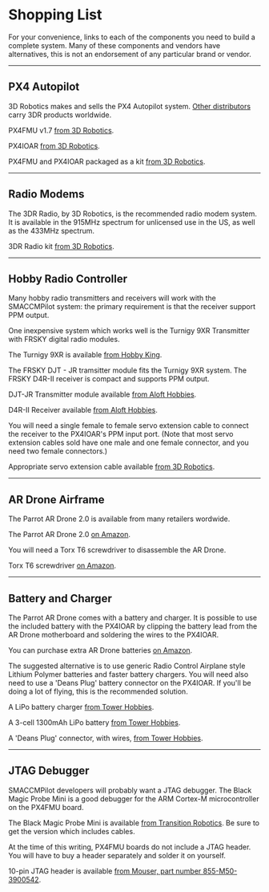 # Shopping List

For your convenience, links to each of the components you need to build a
complete system. Many of these components and vendors have alternatives, this
is not an endorsement of any particular brand or vendor.

-------------------------------------------------------------------------------

## PX4 Autopilot

3D Robotics makes and sells the PX4 Autopilot system. [Other
distributors][3drdisty] carry 3DR products worldwide.

PX4FMU v1.7 [from 3D Robotics][px4fmu_store].

PX4IOAR [from 3D Robotics][px4ioar_store].

PX4FMU and PX4IOAR packaged as a kit [from 3D Robotics][px4kit_store].

[3drdisty]: http://diydrones.com/profiles/blogs/list-of-all-diy-drones

[px4fmu_store]: http://store.3drobotics.com/products/px4fmu-1
[px4ioar_store]: http://store.3drobotics.com/products/px4ioar-1-2
[px4kit_store]: http://store.3drobotics.com/products/px4-fmu-flight-management-unit-plus-ioar-ar-dot-drone-adapter-board-kit

-------------------------------------------------------------------------------

## Radio Modems

The 3DR Radio, by 3D Robotics, is the recommended radio modem system. It
is available in the 915MHz spectrum for unlicensed use in the US, as well
as the 433MHz spectrum.

3DR Radio kit [from 3D Robotics][3drradio_store].

[3drradio_store]: http://store.3drobotics.com/products/3dr-radio-telemetry-kit-915-mhz 

-------------------------------------------------------------------------------

## Hobby Radio Controller

Many hobby radio transmitters and receivers will work with the SMACCMPilot
system: the primary requirement is that the receiver support PPM output.

One inexpensive system which works well is the Turnigy 9XR Transmitter with
FRSKY digital radio modules.

The Turnigy 9XR is available [from Hobby King][t9xr_store].

The FRSKY DJT - JR tramsitter module fits the Turnigy 9XR system.
The FRSKY D4R-II receiver is compact and supports PPM output.

DJT-JR Transmitter module available [from Aloft Hobbies][djt_store].

D4R-II Receiver available [from Aloft Hobbies][d4rii_store].

You will need a single female to female servo extension cable to connect the
receiver to the PX4IOAR's PPM input port. (Note that most servo extension
cables sold have one male and one female connector, and you need two female
connectors.)

Appropriate servo extension cable available [from 3D Robotics][servoext_store].

[t9xr_store]: http://hobbyking.com/hobbyking/store/__31544__Turnigy_9XR_Transmitter_Mode_2_No_Module_.html
[djt_store]: http://www.alofthobbies.com/jr-transmiter-telemetry-module.html
[d4rii_store]: http://www.alofthobbies.com/frsky-d4r-ii.html
[servoext_store]: http://store.3drobotics.com/products/servo-extension-cable-female-female


-------------------------------------------------------------------------------

## AR Drone Airframe

The Parrot AR Drone 2.0 is available from many retailers wordwide.

The Parrot AR Drone 2.0 [on Amazon][ardrone_store].

You will need a Torx T6 screwdriver to disassemble the AR Drone.

Torx T6 screwdriver [on Amazon][torxt6_store].

[ardrone_store]: http://www.amazon.com/Parrot-AR-Drone-Quadricopter-Controlled-Android/dp/B007HZLLOK/ref=sr_1_1?ie=UTF8&qid=1352239769&sr=8-1&keywords=ar+drone+2
[torxt6_store]: http://www.amazon.com/Cellet-Torx-T6-Screw-Driver/dp/B002JSM76G/ref=sr_1_6?s=hi&ie=UTF8&qid=1352239845&sr=1-6&keywords=torx+t6+screwdriver

-------------------------------------------------------------------------------

## Battery and Charger

The Parrot AR Drone comes with a battery and charger.  It is possible to use the
included battery with the PX4IOAR by clipping the battery lead from the AR Drone
motherboard and soldering the wires to the PX4IOAR.

You can purchase extra AR Drone batteries [on Amazon][arbatt_store].

The suggested alternative is to use generic Radio Control Airplane style Lithium
Polymer batteries and faster battery chargers. You will need also need to use a
'Deans Plug' battery connector on the PX4IOAR. If you'll be doing a lot of
flying, this is the recommended solution.

A LiPo battery charger [from Tower Hobbies][charger_store].

A 3-cell 1300mAh LiPo battery [from Tower Hobbies][lipo_store].

A 'Deans Plug' connector, with wires, [from Tower Hobbies][deans_store].

[arbatt_store]: http://www.amazon.com/Parrot-AR-Drone-Battery-LiPo-Replacement/dp/B0041G5Y8W/ref=pd_sim_t_22
[charger_store]: http://www3.towerhobbies.com/cgi-bin/wti0001p?&I=LXAZZS&P=ML
[lipo_store]: http://www3.towerhobbies.com/cgi-bin/wti0001p?&I=LXXMP1&P=ML
[deans_store]: http://www3.towerhobbies.com/cgi-bin/wti0001p?&I=LXHGM0


-------------------------------------------------------------------------------

## JTAG Debugger

SMACCMPilot developers will probably want a JTAG debugger. The Black Magic
Probe Mini is a good debugger for the ARM Cortex-M microcontroller on the
PX4FMU board.

The Black Magic Probe Mini is available [from Transition Robotics][probe_store].
Be sure to get the version which includes cables.

[probe_store]: http://transition-robotics.com/products/black-magic-probe-mini

At the time of this writing, PX4FMU boards do not include a JTAG header. You
will have to buy a header separately and solder it on yourself.

10-pin JTAG header is available
[from Mouser, part number 855-M50-3900542][jtagheader_store].

[jtagheader_store]: http://www.mouser.com


